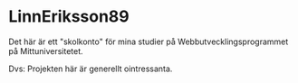 # LinnEriksson89
 
Det här är ett "skolkonto" för mina studier på Webbutvecklingsprogrammet på Mittuniversitetet.

Dvs: Projekten här är generellt ointressanta.
